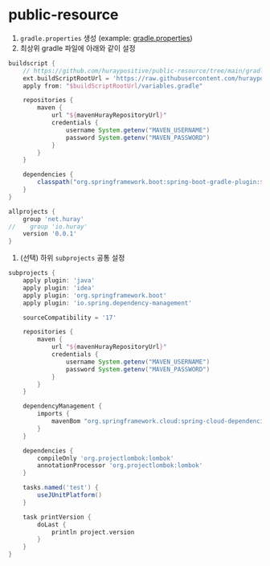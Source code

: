 # public-resource

1. `gradle.properties` 생성 (example: [gradle.properties][gradle.properties])
1. 최상위 gradle 파일에 아래와 같이 설정 

``` gradle
buildscript {
    // https://github.com/huraypositive/public-resource/tree/main/gradle
    ext.buildScriptRootUrl = 'https://raw.githubusercontent.com/huraypositive/public-resource/main/gradle'
    apply from: "$buildScriptRootUrl/variables.gradle"

    repositories {
        maven {
            url "${mavenHurayRepositoryUrl}"
            credentials {
                username System.getenv("MAVEN_USERNAME")
                password System.getenv("MAVEN_PASSWORD")
            }
        }
    }

    dependencies {
        classpath("org.springframework.boot:spring-boot-gradle-plugin:$springBootVersion")
    }
}

allprojects {
    group 'net.huray'
//    group 'io.huray'
    version '0.0.1'
}
```

1. (선택) 하위 `subprojects` 공통 설정 

``` gradle
subprojects {
    apply plugin: 'java'
    apply plugin: 'idea'
    apply plugin: 'org.springframework.boot'
    apply plugin: 'io.spring.dependency-management'

    sourceCompatibility = '17'

    repositories {
        maven {
            url "${mavenHurayRepositoryUrl}"
            credentials {
                username System.getenv("MAVEN_USERNAME")
                password System.getenv("MAVEN_PASSWORD")
            }
        }
    }

    dependencyManagement {
        imports {
            mavenBom "org.springframework.cloud:spring-cloud-dependencies:${springCloudVersion}"
        }
    }

    dependencies {
        compileOnly 'org.projectlombok:lombok'
        annotationProcessor 'org.projectlombok:lombok'
    }

    tasks.named('test') {
        useJUnitPlatform()
    }

    task printVersion {
        doLast {
            println project.version
        }
    }
}
```

<!-- external links --> 
[gradle.properties]: https://github.com/huraypositive/core-platform-team/blob/main/gradle.properties
